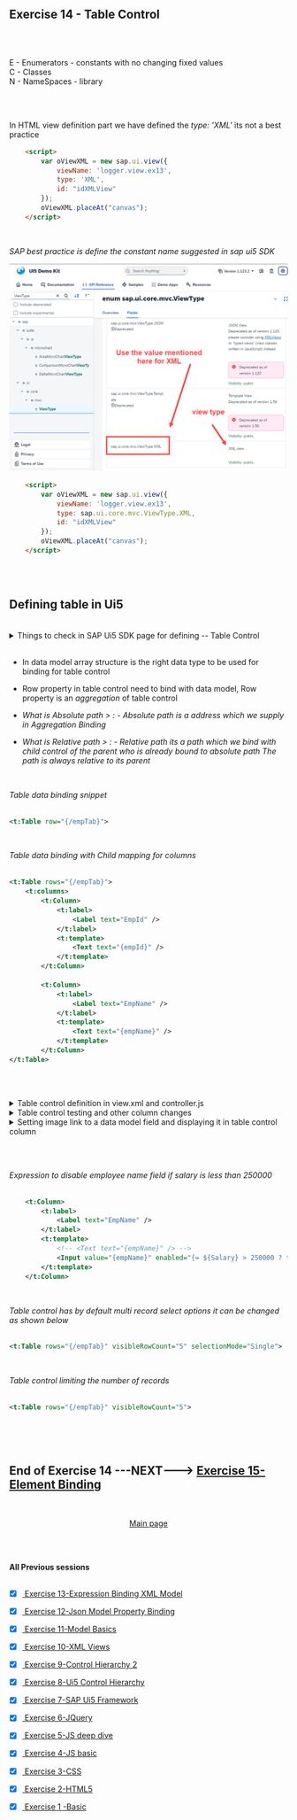 ## Exercise 14 - Table Control

</br></br>

 E - Enumerators - constants with no changing fixed values
 </br> C - Classes 
 </br> N - NameSpaces - library


</br></br>

In HTML view definition part we have defined the *type: 'XML'* its not a best practice

```html
    <script>
        var oViewXML = new sap.ui.view({
            viewName: 'logger.view.ex13',
            type: 'XML',
            id: "idXMLView"
        });
        oViewXML.placeAt("canvas");
    </script>

```

</br>

*SAP best practice is define the constant name suggested in sap ui5 SDK* 

<img src="./files/ui5e14_2.png" >


```html
    <script>
        var oViewXML = new sap.ui.view({
            viewName: 'logger.view.ex13',
            type: sap.ui.core.mvc.ViewType.XML,
            id: "idXMLView"
        });
        oViewXML.placeAt("canvas");
    </script>

```


</br></br>

## Defining table in Ui5

</br>

<details>
<summary> Things to check in SAP Ui5 SDK page for defining -- Table Control  </summary>
</br>
</br>

</br>
<img src="./files/ui5e14_1.png" >
<img src="./files/ui5e14_3.png" >
<img src="./files/ui5e14_4.png" >
<img src="./files/ui5e14_5.png" >
</br>

</br>
</details>

</br>

- In data model array structure is the right data type to be used for binding for table control

- Row property in table control need to bind with data model, Row property is an *aggregation* of table control

- *What is Absolute path > : - Absolute path is a address which we supply in Aggregation Binding*

- *What is Relative path > : - Relative path its a path which we bind with child control of the parent who is already bound to absolute path*
    *The path is always relative to its parent*

</br>

*Table data binding snippet*

```xml

<t:Table row="{/empTab}">

```

</br>

*Table data binding with Child mapping for columns*

```xml

<t:Table rows="{/empTab}">
    <t:columns>           
        <t:Column>
            <t:label>
                <Label text="EmpId" />
            </t:label>
            <t:template>
                <Text text="{empId}" />
            </t:template>
        </t:Column>

        <t:Column>
            <t:label>
                <Label text="EmpName" />
            </t:label>   
            <t:template>
                <Text text="{empName}" />
            </t:template>                         
        </t:Column>
</t:Table>            

```

</br></br>

<details>
<summary> Table control definition in view.xml and controller.js </summary>
</br>
</br>

*view.xml*

```xml

<mvc:View xmlns:form="sap.ui.layout.form" controllerName="logger.controller.ex13" 
xmlns:mvc="sap.ui.core.mvc" 
xmlns="sap.m"
xmlns:f="sap.ui.layout.form"
xmlns:t="sap.ui.table"
xmlns:core="sap.ui.core">

    <form:SimpleForm editable="true"> <!-- editable property aligns the controls properly in screen -->
    <form:title>
        <core:Title icon="sap-icon://customer" text="Employee Details" />
    </form:title>
        <form:content>  <!-- Aggregation name starts with small letter-->
            <Label text="Emp Id"/> <!-- control name starts with capital letter -->            
            <Input id="idEmpId" width="25%" value="{/empStr/empId}" /> 
            <Label text="Emp Name"/>
            <Input id="idEmpName" width="30%" value="{path: '/empStr/empName'}" enabled="{= ${/empStr/pranks} === 'true' ? true : false}"/> 
            <Label text="Salary"/>
            <Input id="idSalary" width="20%" enabled="{= ${/empStr/empName} === 'Baratheon' ? false : true }"/>
            <Label text="Currency"/>
            <Input id="idCurrency" width="10%" value="{/empStr/Currency}" />

            <Label/> <!--empty label for spacing-->            
                <HBox>
                    <Button text="Load data" press="onLoad" width=""/>
                    <Button text="Show" press="onShow"/>                     
                    <Button text="Flip-Flop" press="onFlip"/>       
                </HBox>
                     
        </form:content>
    </form:SimpleForm>
<!-- /////////////////////////////////////////////////////////////////////////////////////////// -->
    <t:Table rows="{/empTab}">
        <t:columns>           
            <t:Column>
                <t:label>
                    <Label text="EmpId" />
                </t:label>
                <t:template>
                    <Text text="{empId}" />
                </t:template>
            </t:Column>

            <t:Column>
                <t:label>
                    <Label text="EmpName" />
                </t:label>   
                <t:template>
                    <Text text="{empName}" />
                    <!-- <Input value="{empName}" /> -->
                </t:template>                         
            </t:Column>

            <t:Column>
                <t:label>
                    <Label text="Salary" />
                </t:label>   
                <t:template>
                    <Text text="{Salary}" />
                </t:template>                         
            </t:Column>

            <t:Column>
                <t:label>
                    <Label text="Currency" />
                </t:label>  
                <t:template>
                    <Text text="{Currency}" />
                </t:template>                          
            </t:Column>

            <t:Column>
                <t:label>
                    <Label text="Smoker" />
                </t:label>        
                <t:template>
                    <Text text="{}" />
                </t:template>                    
            </t:Column> 

            <t:Column>
                <t:label>
                    <Label text="Gender" />
                </t:label>      
                <t:template>
                    <Text text="{}" />
                </t:template>                      
            </t:Column>             

            <t:Column>
                <t:label>
                    <Label text="M-Status" />
                </t:label>    
                <t:template>
                    <Text text="{}" />
                </t:template>                        
            </t:Column> 

            <t:Column>
                <t:label>
                    <Label text="Rating" />
                </t:label>    
                <t:template>
                    <Text text="{}" />
                </t:template>                        
            </t:Column>                                     
        </t:columns>
        <t:rows>
            <t:Row>

            </t:Row>
        </t:rows>        
    </t:Table>

    </mvc:View>
<!-- /////////////////////////////////////////////////////////////////////////////////////////// -->
```

</br>

*controller.js* -- only the essential code snip is added for full code check the attachment *.zip file

```js

onInit function(){
    var oModel2 = Models.createJSONModel("model/mockdata/dataset.json"); // model path passed 
    // named model - we need to give a name
    sap.ui.getCore().setModel(oModel2, "got"); // a model with name
 
 // if XML model is used it should be commented -
 // - XML data mdoel is not SUPPORTED 

}

```

</br>
</br>
</details>


<details>
<summary> Table control testing and other column changes </summary>
</br>
</br>

*Changing Input field for employee name column - this brings input field instead of text*

*view.xml*

```xml

    <t:Column>
        <t:label>
            <Label text="EmpName" />
        </t:label>   
        <t:template>
            <!-- <Text text="{empName}" /> -->
            <Input value="{empName}" />
        </t:template>                         
    </t:Column>

```            

</br></br>

*Two way binding testing input value is reflected in the model*

</br>

<img src="./files/ui5e14_6.png" >
<img src="./files/ui5e14_7x.png" >
<img src="./files/ui5e14_7b.png" >
<img src="./files/ui5e14_8.png" >

</br></br>

*How to concatenate the Currency and the salary amount* -- make the following changes

*view.xml*

```xml

    <t:Column>
        <t:label>
            <Label text="Salary" />
        </t:label>   
        <t:template>
            <Text text="{Salary} {Currency}" />
        </t:template>                         
    </t:Column>

```

</br></br>

*Setting Drop down, Rating Indicator, Check box*

*view.xml*

```xml

    <t:Column>
        <t:label>
            <Label text="Smoker" />
        </t:label>        
        <t:template>
            <!-- Check Box-->
            <CheckBox selected="{smoker}"></CheckBox>
        </t:template>                    
    </t:Column> 

    <t:Column>
        <t:label>
            <Label text="Marital Status" />
        </t:label>    
        <t:template>
            <!-- Drop downn-->
            <Select selectedKey="{mStat}">
                <items>
                    <core:Item text="Married" key="M" />
                    <core:Item text="Single" key="S" />
                    <core:Item text="Divorcee" key="D" />
                </items>
                <items>
                </items>                        
            </Select>
        </t:template>                        
    </t:Column> 

    <t:Column>
        <t:label>
            <Label text="Rating" />
        </t:label>    
        <t:template>
        <!-- Rating Indicator -->
            <RatingIndicator value="{rating}"> </RatingIndicator>
        </t:template>                        
    </t:Column>                                     
    </t:columns>

```
</br>
</br>
</details>


<details>
<summary> Setting image link to a data model field and displaying it in table control column </summary>
</br>
</br>

*Instead of showing gender in text we are going to show the image*

- go to internet search for male icon and female icon in google
- copy the image address (right click) --> (copy image address)
- come to data model file (json) search male and replace it with male icon image address
- search female and replace it with female icon image address
- make the following changes in view xml file for accommodating the image

*view.xml*

```xml

    <t:Column>
        <t:label>
            <Label text="Gender" />
        </t:label>      
        <t:template>
            <Image src="{gender}" width="40px" height="40px" />
        </t:template>                      
    </t:Column> 

```

</br>

*sample.json* file

```json

{
    "empStr": {
        "empId": 634,
        "empName": "Carlisle",
        "Salary": 450000,
        "Currency": "USD",
        "pranks": "true"
    },

    "empTab": [
        {
            "empId": 101,
            "empName": "jane",
            "Salary": 250000,
            "Currency": "USD",
            "smoker": false,
            "gender": "https://cdn-icons-png.flaticon.com/512/6833/6833591.png",
            "mStat": "M",
            "rating": 5

        },
        {
            "empId": 102,
            "empName": "jack",
            "Salary": 125000,
            "Currency": "USD",
            "smoker": true,
            "gender": "https://cdn.iconscout.com/icon/free/png-256/free-avatar-370-456322.png?f=webp",
            "mStat": "S",
            "rating": 4            
        },
        {
            "empId": 103,
            "empName": "jerry",
            "Salary": 300000,
            "Currency": "DIN",
            "smoker": false,
            "gender": "https://cdn.iconscout.com/icon/free/png-256/free-avatar-370-456322.png?f=webp",
            "mStat": "M",
            "rating": 4 
        },
        {
            "empId": 104,
            "empName": "Robert",
            "Salary": 3750000,
            "Currency": "INR",
            "smoker": true,
            "gender": "https://cdn.iconscout.com/icon/free/png-256/free-avatar-370-456322.png?f=webp",
            "mStat": "S",
            "rating": 2 
        },
        {
            "empId": 105,
            "empName": "Paulo",
            "Salary": 300000,
            "Currency": "BRL",
            "smoker": true,
            "gender": "https://cdn.iconscout.com/icon/free/png-256/free-avatar-370-456322.png?f=webp",
            "mStat": "M",
            "rating": 5 
        },
        {
            "empId": 106,
            "empName": "Simon",
            "Salary": 558000,
            "Currency": "EUR",
            "smoker": false,
            "gender": "https://cdn.iconscout.com/icon/free/png-256/free-avatar-370-456322.png?f=webp",
            "mStat": "M",
            "rating": 3 
        },
        {
            "empId": 107,
            "empName": "Sigmund",
            "Salary": 645670,
            "Currency": "EUR",
            "smoker": false,
            "gender": "https://cdn.iconscout.com/icon/free/png-256/free-avatar-370-456322.png?f=webp",
            "mStat": "M",
            "rating": 3             
        },
        {
            "empId": 108,
            "empName": "Syed",
            "Salary": 657000,
            "Currency": "EUR",
            "smoker": false,
            "gender": "https://cdn.iconscout.com/icon/free/png-256/free-avatar-370-456322.png?f=webp",
            "mStat": "M",
            "rating": 3             
        },
        {
            "empId": 109,
            "empName": "Shana",
            "Salary": 856000,
            "Currency": "EUR",
            "smoker": false,
            "gender": "https://cdn-icons-png.flaticon.com/512/6833/6833591.png",
            "mStat": "S",
            "rating": 4             

        },
        {
            "empId": 1010,
            "empName": "Silvia",
            "Salary": 587000,
            "Currency": "EUR",
            "smoker": false,
            "gender": "https://cdn-icons-png.flaticon.com/512/6833/6833591.png",
            "mStat": "M",
            "rating": 3            
        },
        {
            "empId": 1011,
            "empName": "Sashaa",
            "Salary": 9674000,
            "Currency": "EUR",
            "smoker": false,
            "gender": "https://cdn-icons-png.flaticon.com/512/6833/6833591.png",
            "mStat": "M",
            "rating": 4            
        },
        {
            "empId": 1012,
            "empName": "Simon",
            "Salary": 558000,
            "Currency": "EUR",
            "smoker": true,
            "gender": "https://cdn.iconscout.com/icon/free/png-256/free-avatar-370-456322.png?f=webp",
            "mStat": "S",
            "rating": 5            
        }

    ]
}

```

</br>
</br>
</details>

</br></br>

*Expression to disable employee name field if salary is less than 250000*

```xml

    <t:Column>
        <t:label>
            <Label text="EmpName" />
        </t:label>   
        <t:template>
            <!-- <Text text="{empName}" /> -->
            <Input value="{empName}" enabled="{= ${Salary} > 250000 ? true : false }"/>
        </t:template>                         
    </t:Column>

```
</br>

*Table control has by default multi record select options it can be changed as shown below*

```xml

<t:Table rows="{/empTab}" visibleRowCount="5" selectionMode="Single">

```

</br>

*Table control limiting the number of records*

```xml

<t:Table rows="{/empTab}" visibleRowCount="5">

```



</br>
</br></br>

## End of Exercise 14 ---NEXT---> <a href="https://github.com/Octavius-Dante/Arthelais/tree/main/ex_15"> Exercise 15-Element Binding </a>
</br>
<p align="center"> <a href="https://github.com/Octavius-Dante/Arthelais/tree/main"> Main page </a> </p>


</br></br>

**All Previous sessions**
</br></br>

<!-- - [x] <a href="https://github.com/Octavius-Dante/Arthelais/tree/main/ex_37"> Exercise 37-Deploy app to launchpad</a>
- [x] <a href="https://github.com/Octavius-Dante/Arthelais/tree/main/ex_36"> Exercise 36-WebIde and Git integration</a>
- [x] <a href="https://github.com/Octavius-Dante/Arthelais/tree/main/ex_35"> Exercise 35-POST, GET and DELETE from Fiori</a>
- [x] <a href="https://github.com/Octavius-Dante/Arthelais/tree/main/ex_34"> Exercise 34-GET and Connect</a>
- [x] <a href="https://github.com/Octavius-Dante/Arthelais/tree/main/ex_33"> Exercise 33-Fiori Project Connect OData</a>
- [x] <a href="https://github.com/Octavius-Dante/Arthelais/tree/main/ex_32"> Exercise 32-Connectivity</a>
- [x] <a href="https://github.com/Octavius-Dante/Arthelais/tree/main/ex_31"> Exercise 31-Function Import and Images</a>
- [x] <a href="https://github.com/Octavius-Dante/Arthelais/tree/main/ex_30"> Exercise 30-implementing CRUD</a>
- [x] <a href="https://github.com/Octavius-Dante/Arthelais/tree/main/ex_29"> Exercise 29-Implementing GET</a>
- [x] <a href="https://github.com/Octavius-Dante/Arthelais/tree/main/ex_28"> Exercise 28-Create A Gateway Project</a>
- [x] <a href="https://github.com/Octavius-Dante/Arthelais/tree/main/ex_27"> Exercise 27-Odata GET</a>
- [x] <a href="https://github.com/Octavius-Dante/Arthelais/tree/main/ex_26"> Exercise 26-Fiori Deployments</a>
- [x] <a href="https://github.com/Octavius-Dante/Arthelais/tree/main/ex_25"> Exercise 25-Fragments Deep dive</a>
- [x] <a href="https://github.com/Octavius-Dante/Arthelais/tree/main/ex_24"> Exercise 24-Fragments</a>
- [x] <a href="https://github.com/Octavius-Dante/Arthelais/tree/main/ex_23"> Exercise 23-Icon Tab bar</a>
- [x] <a href="https://github.com/Octavius-Dante/Arthelais/tree/main/ex_22"> Exercise 22-Route matched Handlers</a>
- [x] <a href="https://github.com/Octavius-Dante/Arthelais/tree/main/ex_21"> Exercise 21-Router Basics</a>
- [x] <a href="https://github.com/Octavius-Dante/Arthelais/tree/main/ex_20"> Exercise 20-Filters on List mode</a>
- [x] <a href="https://github.com/Octavius-Dante/Arthelais/tree/main/ex_19"> Exercise 19-Manifest JSON</a>
- [x] <a href="https://github.com/Octavius-Dante/Arthelais/tree/main/ex_18"> Exercise 18-List Control</a>
- [x] <a href="https://github.com/Octavius-Dante/Arthelais/tree/main/ex_17"> Exercise 17-Fiori Lite app</a>
- [x] <a href="https://github.com/Octavius-Dante/Arthelais/tree/main/ex_16"> Exercise 16-Formatters </a>
- [x] <a href="https://github.com/Octavius-Dante/Arthelais/tree/main/ex_15"> Exercise 15-Element Binding</a>
- [x] <a href="https://github.com/Octavius-Dante/Arthelais/tree/main/ex_14"> Exercise 14-Table control</a> -->
- [x] <a href="https://github.com/Octavius-Dante/Arthelais/tree/main/ex_13"> Exercise 13-Expression Binding XML Model</a>
- [x] <a href="https://github.com/Octavius-Dante/Arthelais/tree/main/ex_12"> Exercise 12-Json Model Property Binding</a>
- [x] <a href="https://github.com/Octavius-Dante/Arthelais/tree/main/ex_11"> Exercise 11-Model Basics </a>
- [x] <a href="https://github.com/Octavius-Dante/Arthelais/tree/main/ex_10"> Exercise 10-XML Views </a>
- [x] <a href="https://github.com/Octavius-Dante/Arthelais/tree/main/ex_9"> Exercise 9-Control Hierarchy 2</a>
- [x] <a href="https://github.com/Octavius-Dante/Arthelais/tree/main/ex_8"> Exercise 8-Ui5 Control Hierarchy </a>
- [x] <a href="https://github.com/Octavius-Dante/Arthelais/tree/main/ex_7"> Exercise 7-SAP Ui5 Framework </a>
- [x] <a href="https://github.com/Octavius-Dante/Arthelais/tree/main/ex_6"> Exercise 6-JQuery </a>
- [x] <a href="https://github.com/Octavius-Dante/Arthelais/tree/main/ex_5"> Exercise 5-JS deep dive </a>
- [x] <a href="https://github.com/Octavius-Dante/Arthelais/tree/main/ex_4"> Exercise 4-JS basic </a>
- [x] <a href="https://github.com/Octavius-Dante/Arthelais/tree/main/ex_3"> Exercise 3-CSS </a>
- [x] <a href="https://github.com/Octavius-Dante/Arthelais/tree/main/ex_2"> Exercise 2-HTML5</a>
- [x] <a href="https://github.com/Octavius-Dante/Arthelais/tree/main/ex_1"> Exercise 1 -Basic </a>


<!--

<details>
<summary> <b> ALL CODE CHANGES - TODAY SESSION </b> </summary>
</br>
</br>

</br>
</br>
<img src="./files/capmd12-96a.png" >
</br>
</br>
</details>

-->